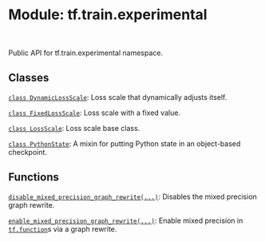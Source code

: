 <div itemscope itemtype="http://developers.google.com/ReferenceObject">
<meta itemprop="name" content="tf.train.experimental" />
<meta itemprop="path" content="Stable" />
</div>

# Module: tf.train.experimental


<table class="tfo-notebook-buttons tfo-api" align="left">
</table>



Public API for tf.train.experimental namespace.



## Classes

[`class DynamicLossScale`](../../tf/train/experimental/DynamicLossScale.md): Loss scale that dynamically adjusts itself.

[`class FixedLossScale`](../../tf/train/experimental/FixedLossScale.md): Loss scale with a fixed value.

[`class LossScale`](../../tf/train/experimental/LossScale.md): Loss scale base class.

[`class PythonState`](../../tf/train/experimental/PythonState.md): A mixin for putting Python state in an object-based checkpoint.

## Functions

[`disable_mixed_precision_graph_rewrite(...)`](../../tf/train/experimental/disable_mixed_precision_graph_rewrite.md): Disables the mixed precision graph rewrite.

[`enable_mixed_precision_graph_rewrite(...)`](../../tf/train/experimental/enable_mixed_precision_graph_rewrite.md): Enable mixed precision in <a href="../../tf/function.md"><code>tf.function</code></a>s via a graph rewrite.

